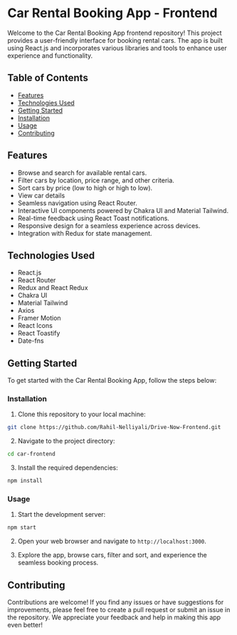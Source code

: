 # Car Rental Booking App - Frontend

Welcome to the Car Rental Booking App frontend repository! This project provides a user-friendly interface for booking rental cars. The app is built using React.js and incorporates various libraries and tools to enhance user experience and functionality.

## Table of Contents

- [Features](#features)
- [Technologies Used](#technologies-used)
- [Getting Started](#getting-started)
- [Installation](#installation)
- [Usage](#usage)
- [Contributing](#contributing)


## Features

- Browse and search for available rental cars.
- Filter cars by location, price range, and other criteria.
- Sort cars by price (low to high or high to low).
- View car details 
- Seamless navigation using React Router.
- Interactive UI components powered by Chakra UI and Material Tailwind.
- Real-time feedback using React Toast notifications.
- Responsive design for a seamless experience across devices.
- Integration with Redux for state management.


## Technologies Used

- React.js
- React Router
- Redux and React Redux
- Chakra UI
- Material Tailwind
- Axios
- Framer Motion
- React Icons
- React Toastify
- Date-fns


## Getting Started

To get started with the Car Rental Booking App, follow the steps below:

### Installation

1. Clone this repository to your local machine:

```bash
git clone https://github.com/Rahil-Nelliyali/Drive-Now-Frontend.git
```

2. Navigate to the project directory:

```bash
cd car-frontend
```

3. Install the required dependencies:

```bash
npm install
```

### Usage

1. Start the development server:

```bash
npm start
```

2. Open your web browser and navigate to `http://localhost:3000`.

3. Explore the app, browse cars, filter and sort, and experience the seamless booking process.

## Contributing

Contributions are welcome! If you find any issues or have suggestions for improvements, please feel free to create a pull request or submit an issue in the repository. We appreciate your feedback and help in making this app even better!



